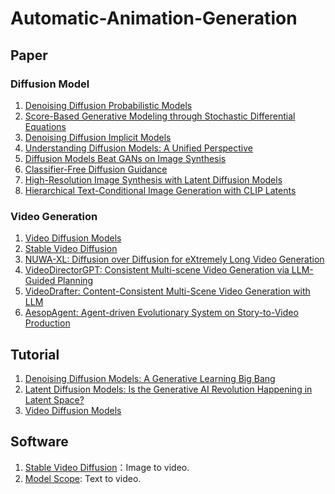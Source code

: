# Automatic-Animation-Generation

## Paper
### Diffusion Model
1. [Denoising Diffusion Probabilistic Models](https://proceedings.neurips.cc/paper/2020/hash/4c5bcfec8584af0d967f1ab10179ca4b-Abstract.html)
2. [Score-Based Generative Modeling through Stochastic Differential Equations](https://openreview.net/pdf/ef0eadbe07115b0853e964f17aa09d811cd490f1.pdf)
3. [Denoising Diffusion Implicit Models](https://arxiv.org/abs/2010.02502)
4. [Understanding Diffusion Models: A Unified Perspective](https://arxiv.org/abs/2208.11970)
5. [Diffusion Models Beat GANs on Image Synthesis](https://arxiv.org/abs/2105.05233)
6. [Classifier-Free Diffusion Guidance](https://arxiv.org/abs/2207.12598)
7. [High-Resolution Image Synthesis with Latent Diffusion Models](https://arxiv.org/abs/2112.10752)
8. [Hierarchical Text-Conditional Image Generation with CLIP Latents](https://arxiv.org/pdf/2204.06125.pdf)

### Video Generation
1. [Video Diffusion Models](https://arxiv.org/abs/2204.03458)
2. [Stable Video Diffusion](https://stability.ai/research/stable-video-diffusion-scaling-latent-video-diffusion-models-to-large-datasets)
3. [NUWA-XL: Diffusion over Diffusion for eXtremely Long Video Generation](https://arxiv.org/abs/2303.12346)
4. [VideoDirectorGPT: Consistent Multi-scene Video Generation via LLM-Guided Planning](https://videodirectorgpt.github.io/)
5. [VideoDrafter: Content-Consistent Multi-Scene Video Generation with LLM](https://arxiv.org/abs/2401.01256)
6. [AesopAgent: Agent-driven Evolutionary System on Story-to-Video Production](https://arxiv.org/abs/2403.07952)


## Tutorial
1. [Denoising Diffusion Models: A Generative Learning Big Bang](https://cvpr.thecvf.com/virtual/2023/tutorial/18546)
2. [Latent Diffusion Models: Is the Generative AI Revolution Happening in Latent Space?](https://neurips2023-ldm-tutorial.github.io/)
3. [Video Diffusion Models](https://sites.google.com/view/showlab/tutorial)

## Software
1. [Stable Video Diffusion](https://huggingface.co/spaces/multimodalart/stable-video-diffusion)：Image to video.
2. [Model Scope](https://huggingface.co/spaces/ali-vilab/modelscope-text-to-video-synthesis): Text to video.
